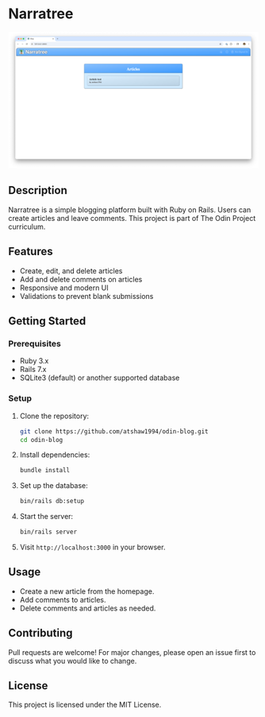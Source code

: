 # Narratree

![Screenshot](Screenshot.png)

## Description

Narratree is a simple blogging platform built with Ruby on Rails. Users can create articles and leave comments. This project is part of The Odin Project curriculum.

## Features

- Create, edit, and delete articles
- Add and delete comments on articles
- Responsive and modern UI
- Validations to prevent blank submissions

## Getting Started

### Prerequisites

- Ruby 3.x
- Rails 7.x
- SQLite3 (default) or another supported database

### Setup

1. Clone the repository:
   ```sh
   git clone https://github.com/atshaw1994/odin-blog.git
   cd odin-blog
   ```
2. Install dependencies:
   ```sh
   bundle install
   ```
3. Set up the database:
   ```sh
   bin/rails db:setup
   ```
4. Start the server:
   ```sh
   bin/rails server
   ```
5. Visit `http://localhost:3000` in your browser.

## Usage

- Create a new article from the homepage.
- Add comments to articles.
- Delete comments and articles as needed.

## Contributing

Pull requests are welcome! For major changes, please open an issue first to discuss what you would like to change.

## License

This project is licensed under the MIT License.

